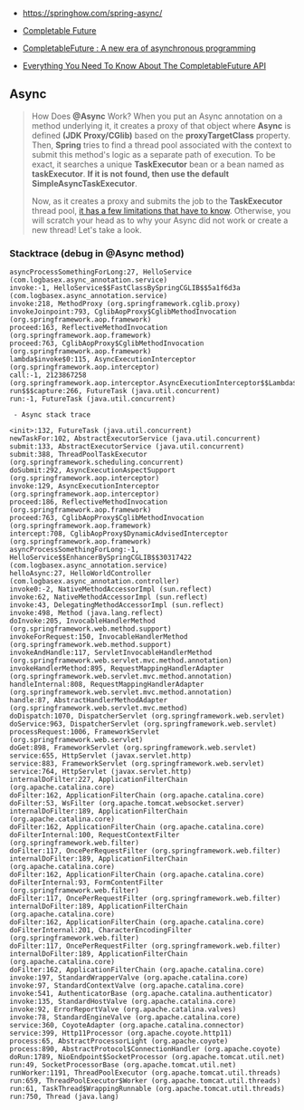 - https://springhow.com/spring-async/

- [Completable Future](https://howtodoinjava.com/spring-boot2/rest/enableasync-async-controller/)
- [CompletableFuture : A new era of asynchronous programming](https://levelup.gitconnected.com/completablefuture-a-new-era-of-asynchronous-programming-86c2fe23e246)
- [Everything You Need To Know About The CompletableFuture API ](https://levelup.gitconnected.com/everything-you-need-to-know-about-the-completablefuture-api-ec357e731a5c)

## Async

> How Does **@Async** Work?
When you put an Async annotation on a method underlying it, it creates a proxy of that object where **Async** is defined **(JDK Proxy/CGlib)** based on the **proxyTargetClass** property. Then, **Spring** tries to find a thread pool associated with the context to submit this method's logic as a separate path of execution. To be exact, it searches a unique **TaskExecutor** bean or a bean named as **taskExecutor**. **If it is not found, then use the default SimpleAsyncTaskExecutor**.
>
> Now, as it creates a proxy and submits the job to the **TaskExecutor** thread pool, [it has a few limitations that have to know](https://dzone.com/articles/effective-advice-on-spring-async-part-1#:~:text=When%20you%20put%20an%20Async,a%20separate%20path%20of%20execution.). Otherwise, you will scratch your head as to why your Async did not work or create a new thread! Let's take a look.


### Stacktrace (debug in @Async method)

```shell
asyncProcessSomethingForLong:27, HelloService (com.logbasex.async_annotation.service)
invoke:-1, HelloService$$FastClassBySpringCGLIB$$5a1f6d3a (com.logbasex.async_annotation.service)
invoke:218, MethodProxy (org.springframework.cglib.proxy)
invokeJoinpoint:793, CglibAopProxy$CglibMethodInvocation (org.springframework.aop.framework)
proceed:163, ReflectiveMethodInvocation (org.springframework.aop.framework)
proceed:763, CglibAopProxy$CglibMethodInvocation (org.springframework.aop.framework)
lambda$invoke$0:115, AsyncExecutionInterceptor (org.springframework.aop.interceptor)
call:-1, 2123867258 (org.springframework.aop.interceptor.AsyncExecutionInterceptor$$Lambda$597)
run$$$capture:266, FutureTask (java.util.concurrent)
run:-1, FutureTask (java.util.concurrent)

 - Async stack trace
 
<init>:132, FutureTask (java.util.concurrent)
newTaskFor:102, AbstractExecutorService (java.util.concurrent)
submit:133, AbstractExecutorService (java.util.concurrent)
submit:388, ThreadPoolTaskExecutor (org.springframework.scheduling.concurrent)
doSubmit:292, AsyncExecutionAspectSupport (org.springframework.aop.interceptor)
invoke:129, AsyncExecutionInterceptor (org.springframework.aop.interceptor)
proceed:186, ReflectiveMethodInvocation (org.springframework.aop.framework)
proceed:763, CglibAopProxy$CglibMethodInvocation (org.springframework.aop.framework)
intercept:708, CglibAopProxy$DynamicAdvisedInterceptor (org.springframework.aop.framework)
asyncProcessSomethingForLong:-1, HelloService$$EnhancerBySpringCGLIB$$30317422 (com.logbasex.async_annotation.service)
helloAsync:27, HelloWorldController (com.logbasex.async_annotation.controller)
invoke0:-2, NativeMethodAccessorImpl (sun.reflect)
invoke:62, NativeMethodAccessorImpl (sun.reflect)
invoke:43, DelegatingMethodAccessorImpl (sun.reflect)
invoke:498, Method (java.lang.reflect)
doInvoke:205, InvocableHandlerMethod (org.springframework.web.method.support)
invokeForRequest:150, InvocableHandlerMethod (org.springframework.web.method.support)
invokeAndHandle:117, ServletInvocableHandlerMethod (org.springframework.web.servlet.mvc.method.annotation)
invokeHandlerMethod:895, RequestMappingHandlerAdapter (org.springframework.web.servlet.mvc.method.annotation)
handleInternal:808, RequestMappingHandlerAdapter (org.springframework.web.servlet.mvc.method.annotation)
handle:87, AbstractHandlerMethodAdapter (org.springframework.web.servlet.mvc.method)
doDispatch:1070, DispatcherServlet (org.springframework.web.servlet)
doService:963, DispatcherServlet (org.springframework.web.servlet)
processRequest:1006, FrameworkServlet (org.springframework.web.servlet)
doGet:898, FrameworkServlet (org.springframework.web.servlet)
service:655, HttpServlet (javax.servlet.http)
service:883, FrameworkServlet (org.springframework.web.servlet)
service:764, HttpServlet (javax.servlet.http)
internalDoFilter:227, ApplicationFilterChain (org.apache.catalina.core)
doFilter:162, ApplicationFilterChain (org.apache.catalina.core)
doFilter:53, WsFilter (org.apache.tomcat.websocket.server)
internalDoFilter:189, ApplicationFilterChain (org.apache.catalina.core)
doFilter:162, ApplicationFilterChain (org.apache.catalina.core)
doFilterInternal:100, RequestContextFilter (org.springframework.web.filter)
doFilter:117, OncePerRequestFilter (org.springframework.web.filter)
internalDoFilter:189, ApplicationFilterChain (org.apache.catalina.core)
doFilter:162, ApplicationFilterChain (org.apache.catalina.core)
doFilterInternal:93, FormContentFilter (org.springframework.web.filter)
doFilter:117, OncePerRequestFilter (org.springframework.web.filter)
internalDoFilter:189, ApplicationFilterChain (org.apache.catalina.core)
doFilter:162, ApplicationFilterChain (org.apache.catalina.core)
doFilterInternal:201, CharacterEncodingFilter (org.springframework.web.filter)
doFilter:117, OncePerRequestFilter (org.springframework.web.filter)
internalDoFilter:189, ApplicationFilterChain (org.apache.catalina.core)
doFilter:162, ApplicationFilterChain (org.apache.catalina.core)
invoke:197, StandardWrapperValve (org.apache.catalina.core)
invoke:97, StandardContextValve (org.apache.catalina.core)
invoke:541, AuthenticatorBase (org.apache.catalina.authenticator)
invoke:135, StandardHostValve (org.apache.catalina.core)
invoke:92, ErrorReportValve (org.apache.catalina.valves)
invoke:78, StandardEngineValve (org.apache.catalina.core)
service:360, CoyoteAdapter (org.apache.catalina.connector)
service:399, Http11Processor (org.apache.coyote.http11)
process:65, AbstractProcessorLight (org.apache.coyote)
process:890, AbstractProtocol$ConnectionHandler (org.apache.coyote)
doRun:1789, NioEndpoint$SocketProcessor (org.apache.tomcat.util.net)
run:49, SocketProcessorBase (org.apache.tomcat.util.net)
runWorker:1191, ThreadPoolExecutor (org.apache.tomcat.util.threads)
run:659, ThreadPoolExecutor$Worker (org.apache.tomcat.util.threads)
run:61, TaskThread$WrappingRunnable (org.apache.tomcat.util.threads)
run:750, Thread (java.lang)
```